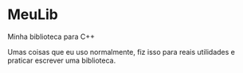 # MeuLib
Minha biblioteca para C++

Umas coisas que eu uso normalmente, fiz isso para reais utilidades e praticar escrever uma biblioteca.
